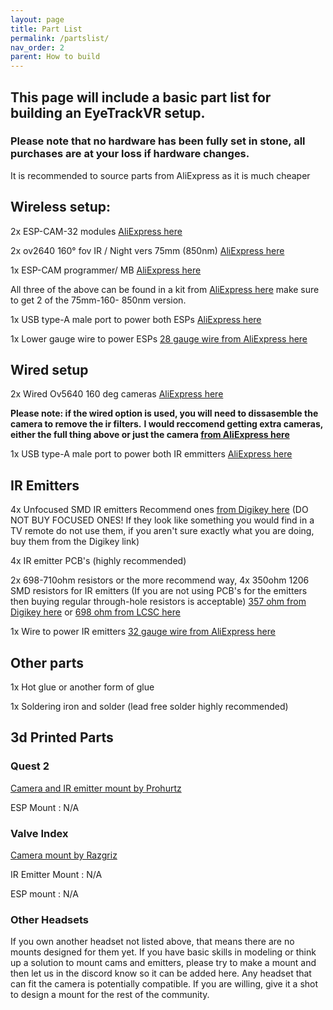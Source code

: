 ```yaml
---
layout: page
title: Part List
permalink: /partslist/
nav_order: 2
parent: How to build
---
```


## This page will include a basic part list for building an EyeTrackVR setup.

### Please note that no hardware has been fully set in stone, all purchases are at your loss if hardware changes.


It is recommended to source parts from AliExpress as it is much cheaper


## Wireless setup:

2x ESP-CAM-32 modules [AliExpress here](https://a.aliexpress.com/_mKjL9Cq)

2x ov2640 160° fov IR / Night vers 75mm (850nm) [AliExpress here](https://a.aliexpress.com/_mrNbZww)

1x ESP-CAM programmer/ MB [AliExpress here](https://a.aliexpress.com/_mPaPgPu)

All three of the above can be found in a kit from [AliExpress here](https://a.aliexpress.com/_mNSRfUe) make sure to get 2 of the 75mm-160- 850nm version.
 
1x USB type-A male port to power both ESPs
[AliExpress here](https://a.aliexpress.com/_mOCRTcq)

1x Lower gauge wire to power ESPs
[28 gauge wire from AliExpress here](https://a.aliexpress.com/_mK72cy6)



## Wired setup

2x Wired Ov5640 160 deg cameras [AliExpress here](https://www.aliexpress.com/item/2255799933896897.html)

**Please note: if the wired option is used, you will need to dissasemble the camera to remove the ir filters.**
**I would reccomend getting extra cameras, either the full thing above or just the camera [from AliExpress here](https://www.aliexpress.com/item/3256803544318475.html)**

1x USB type-A male port to power both IR emmitters
[AliExpress here](https://a.aliexpress.com/_mOCRTcq)



## IR Emitters

4x Unfocused SMD IR emitters 
Recommend ones [from Digikey here](https://www.digikey.com/en/products/detail/inolux/IN-P32ZTIR/10384796) (DO NOT BUY FOCUSED ONES! If they look like something you would find in a TV remote do not use them, if you aren't sure exactly what you are doing, buy them from the Digikey link)

4x IR emitter PCB's (highly recommended) 

2x 698-710ohm resistors or the more recommend way, 4x 350ohm 1206 SMD resistors for IR emitters (If you are not using PCB's for the emitters then buying regular through-hole resistors is acceptable)
[357 ohm from Digikey here](https://www.digikey.com/en/products/detail/stackpole-electronics-inc/RMCF1206FT357R/1759919) or
[698 ohm from LCSC here](https://lcsc.com/product-detail/Chip-Resistor-Surface-Mount_FOJAN-FRC1206F6980TS_C2933749.html)

1x Wire to power IR emitters
[32 gauge wire from AliExpress here](https://a.aliexpress.com/_mK72cy6)



## Other parts

1x Hot glue or another form of glue

1x Soldering iron and solder (lead free solder highly recommended)

## 3d Printed Parts

### Quest 2

[Camera and IR emitter mount by Prohurtz](https://www.thingiverse.com/thing:5400548)

ESP Mount : N/A

### Valve Index

[Camera mount by Razgriz](https://github.com/rrazgriz/IndexEyeTrackVR/tree/main/hardware)

IR Emitter Mount : N/A

ESP mount : N/A 


### Other Headsets

If you own another headset not listed above, that means there are no mounts designed for them yet. If you have basic skills in modeling or think up a solution to mount cams and emitters, please try to make a mount and then let us in the discord know so it can be added here. Any headset that can fit the camera is potentially compatible. If you are willing, give it a shot to design a mount for the rest of the community.
